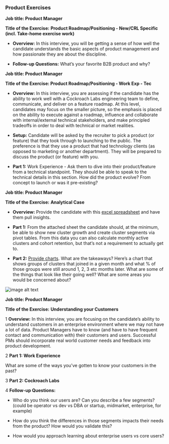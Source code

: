### Product Exercises

**Job title: Product Manager**

**Title of the Exercise:** **Product Roadmap/Positioning - New/CRL Specific (incl. Take-home exercise work)**

- **Overview:** In this interview, you will be getting a sense of how well the candidate understands the basic aspects of product management and how passionate they are about the discipline. 


- **Follow-up Questions:** What’s your favorite B2B product and why?

**Job title: Product Manager**

**Title of the Exercise: Product Roadmap/Positioning - Work Exp - Tec**

- **Overview:** In this interview, you are assessing if the candidate has the ability to work well with a Cockroach Labs engineering team to define, communicate, and deliver on a feature roadmap. At this level, candidates may focus on the smaller picture, so the emphasis is placed on the ability to execute against a roadmap, influence and collaborate with internal/external technical stakeholders, and make principled tradeoffs in order to deal with technical or market realities.

- **Setup:** Candidate will be asked by the recruiter to pick a product (or feature) that they took through to launching to the public. The preference is that they use a product that had technology clients (as opposed to marketing or another department). They will be prepared to discuss the product (or feature) with you.

- **Part 1:** Work Experience - Ask them to dive into their product/feature from a technical standpoint. They should be able to speak to the technical details in this section. How did the product evolve? From concept to launch or was it pre-existing? 

**Job title: Product Manager**

**Title of the Exercise:** **Analytical Case**

- **Overview:** Provide the candidate with this  [excel spreadsheet](https://docs.google.com/spreadsheets/d/12f3kjlTs5QpCmsvXo-ZLOWG5rFdc4DaB6TwJxoQxVOE/edit#gid=0) and have them pull insights. 

- **Part 1:** From the attached sheet the candidate should, at the minimum, be able to show new cluster growth and create cluster segments via pivot tables. From this data you can also calculate monthly active clusters and cohort retention, but that’s not a requirement to actually get to. 

- **Part 2:** [Provide charts](https://docs.google.com/a/cockroachlabs.com/spreadsheets/d/1U49nuhoz4wL3mThxLrIEiXcchObMK-VI3QZX6vbgZ-s/edit?zx=we6r4gilfygy&usp=docs_web). What are the takeaways? Here’s a chart that shows groups of clusters that joined in a given month and what % of those groups were still around 1, 2, 3 etc months later.  What are some of the things that look like their going well? What are some areas you would be concerned about? 

![image alt text](image_0.png)

**Job title: Product Manager**

**Title of the Exercise:** **Understanding your Customers**

1 **Overview:** In this interview, you are focusing on the candidate’s ability to understand customers in an enterprise environment where we may not have a lot of data. Product Managers have to know (and have to have frequent contact and communication with) their customers and users. Successful PMs should incorporate real world customer needs and feedback into product development.  

2 **Part 1: Work Experience**

What are some of the ways you’ve gotten to know your customers in the past?

3 **Part 2: Cockroach Labs**

4 **Follow-up Questions:** 

- Who do you think our users are? Can you describe a few segments? (could be operator vs dev vs DBA or startup, midmarket, enterprise, for example)

- How do you think the differences in those segments impacts their needs from the product? How would you validate this?

- How would you approach learning about enterprise users vs core users?

